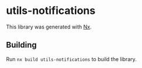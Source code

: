 # utils-notifications

This library was generated with [Nx](https://nx.dev).

## Building

Run `nx build utils-notifications` to build the library.
